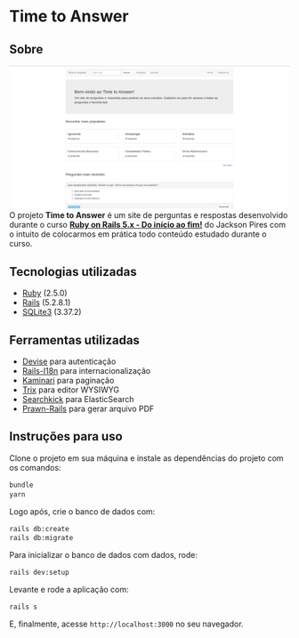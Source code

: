 # Time to Answer
## Sobre
![Apresentação do projeto](/public/screenshot-welcome.png)
O projeto **Time to Answer** é um site de perguntas e respostas desenvolvido durante o curso [**Ruby on Rails 5.x - Do início ao fim!**](https://www.udemy.com/course/rubyonrails-5x/) do Jackson Pires com o intuito de colocarmos em prática todo conteúdo estudado durante o curso.

## Tecnologias utilizadas
- [Ruby](https://www.ruby-lang.org/pt/) (2.5.0)
- [Rails](https://rubyonrails.org/) (5.2.8.1)
- [SQLite3](http://www.sqlite.org) (3.37.2)

## Ferramentas utilizadas
- [Devise](https://github.com/heartcombo/devise) para autenticação
- [Rails-I18n](https://github.com/svenfuchs/rails-i18n) para internacionalização
- [Kaminari](https://github.com/kaminari/kaminari) para paginação
- [Trix](https://trix-editor.org/) para editor WYSIWYG
- [Searchkick](https://github.com/ankane/searchkick) para ElasticSearch
- [Prawn-Rails](https://github.com/cortiz/prawn-rails) para gerar arquivo PDF

## Instruções para uso
Clone o projeto em sua máquina e instale as dependências do projeto com os comandos:
```bash
bundle
yarn
```

Logo após, crie o banco de dados com:
```bash
rails db:create
rails db:migrate
```

Para inicializar o banco de dados com dados, rode:
```bash
rails dev:setup
```

Levante e rode a aplicação com:
```bash
rails s
```
E, finalmente, acesse ```http://localhost:3000``` no seu navegador.
